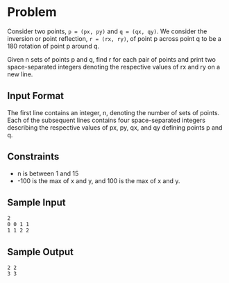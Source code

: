 # Problem

Consider two points, `p = (px, py)` and `q = (qx, qy)`. We consider the inversion or point reflection, `r = (rx, ry)`, of point p across point q to be a 180 rotation of point p around q.

Given n sets of points p and q, find r for each pair of points and print two space-separated integers denoting the respective values of rx and ry on a new line.

## Input Format

The first line contains an integer, n, denoting the number of sets of points.
Each of the  subsequent lines contains four space-separated integers describing the respective values of px, py, qx, and qy defining points p and q.

## Constraints

- n is between 1 and 15
- -100 is the max of x and y, and 100 is the max of x and y.

## Sample Input

```
2
0 0 1 1
1 1 2 2
```
## Sample Output

```
2 2
3 3
```